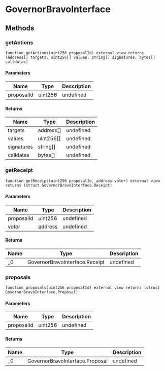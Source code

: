 # GovernorBravoInterface









## Methods

### getActions

```solidity
function getActions(uint256 proposalId) external view returns (address[] targets, uint256[] values, string[] signatures, bytes[] calldatas)
```





#### Parameters

| Name | Type | Description |
|---|---|---|
| proposalId | uint256 | undefined |

#### Returns

| Name | Type | Description |
|---|---|---|
| targets | address[] | undefined |
| values | uint256[] | undefined |
| signatures | string[] | undefined |
| calldatas | bytes[] | undefined |

### getReceipt

```solidity
function getReceipt(uint256 proposalId, address voter) external view returns (struct GovernorBravoInterface.Receipt)
```





#### Parameters

| Name | Type | Description |
|---|---|---|
| proposalId | uint256 | undefined |
| voter | address | undefined |

#### Returns

| Name | Type | Description |
|---|---|---|
| _0 | GovernorBravoInterface.Receipt | undefined |

### proposals

```solidity
function proposals(uint256 proposalId) external view returns (struct GovernorBravoInterface.Proposal)
```





#### Parameters

| Name | Type | Description |
|---|---|---|
| proposalId | uint256 | undefined |

#### Returns

| Name | Type | Description |
|---|---|---|
| _0 | GovernorBravoInterface.Proposal | undefined |




